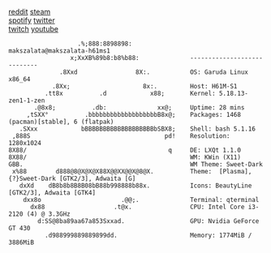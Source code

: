 <a href="https://www.reddit.com/u/Phineas_123123">reddit</a>
<a href="https://steamcommunity.com/profiles/76561199368795422">steam</a><br />
<a href="https://open.spotify.com/user/31y7d5yswpaxbw2apaymgcxmzh5u">spotify</a>
<a href="https://twitter.com/Phineasnyes">twitter</a><br />
<a href="https://www.twitch.tv/phineas_123123">twitch</a>
<a href="https://www.youtube.com/channel/UCiFxw0Muro7FWg7i0sSI6Lw">youtube</a><br />
```console
                   .%;888:8898898:                makszalata@makszalata-h61ms1 
                 x;XxXB%89b8:b8%b88:              ----------------------------
              .8Xxd                8X:.           OS: Garuda Linux x86_64
            .8Xx;                    8x:.         Host: H61M-S1
          .tt8x          .d            x88;       Kernel: 5.18.13-zen1-1-zen
       .@8x8;          .db:              xx@;     Uptime: 28 mins
     ,tSXX°          .bbbbbbbbbbbbbbbbbbbB8x@;    Packages: 1468 (pacman)[stable], 6 (flatpak)
   .SXxx            bBBBBBBBBBBBBBBBBBBBbSBX8;    Shell: bash 5.1.16
 ,888S                                     pd!    Resolution: 1280x1024
8X88/                                       q     DE: LXQt 1.1.0
8X88/                                             WM: KWin (X11)
GBB.                                              WM Theme: Sweet-Dark
 x%88        d888@8@X@X@X88X@@XX@@X@8@X.          Theme:  [Plasma], {?}Sweet-Dark [GTK2/3], Adwaita [G]
   dxXd    dB8b8b8B8B08bB88b998888b88x.           Icons: BeautyLine [GTK2/3], Adwaita [GTK4]
    dxx8o                      .@@;.              Terminal: qterminal
      dx88                   .t@x.                CPU: Intel Core i3-2120 (4) @ 3.3GHz
        d:SS@8ba89aa67a853Sxxad.                  GPU: Nvidia GeForce GT 430
          .d988999889889899dd.                    Memory: 1774MiB / 3886MiB
```
